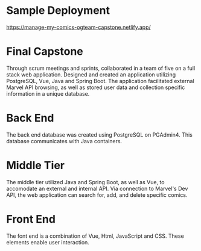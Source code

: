 # Sample Deployment

https://manage-my-comics-ogteam-capstone.netlify.app/

# Final Capstone

Through scrum meetings and sprints, collaborated in a team of five on a full stack web application. Designed and created an application utilizing PostgreSQL, Vue, Java and Spring Boot. The application facilitated external Marvel API browsing, as well as stored user data and collection specific information in a unique database.

# Back End

The back end database was created using PostgreSQL on PGAdmin4. This database communicates with Java containers.

# Middle Tier

The middle tier utilized Java and Spring Boot, as well as Vue, to accomodate an external and internal API. Via connection to Marvel's Dev API, the web application can search for, add, and delete specific comics.

# Front End

The font end is a combination of Vue, Html, JavaScript and CSS. These elements enable user interaction.
